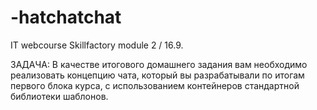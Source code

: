 # -hatchatchat
IT webcourse Skillfactory
 module 2 / 16.9.
 
ЗАДАЧА: В качестве итогового домашнего задания вам необходимо реализовать концепцию чата, который вы разрабатывали по итогам 
первого блока курса, с использованием контейнеров стандартной библиотеки шаблонов.
